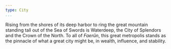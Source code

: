 ```yaml
---
type: City
...
```


Rising from the shores of its deep harbor to ring the great mountain standing
tall out of the Sea of Swords is Waterdeep, the City of Splendors and the Crown
of the North. To all of *Faerûn*, this great metropolis stands as the pinnacle of
what a great city might be, in wealth, influence, and stability.
